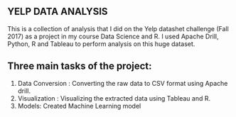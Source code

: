 ## YELP DATA ANALYSIS

This is a collection of analysis that I did on the Yelp datashet challenge (Fall 2017) as a project in my course Data Science and R. 
I used Apache Drill, Python, R and Tableau to perform analysis on this huge dataset.

## Three main tasks of the project:
1. Data Conversion : Converting the raw data to CSV format using Apache drill.
2. Visualization : Visualizing the extracted data using Tableau and R.
3. Models: Created Machine Learning model



